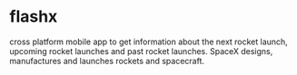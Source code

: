# flashx

cross platform mobile app to get information about the next rocket launch, upcoming rocket launches and past rocket launches. SpaceX designs, manufactures and launches rockets and spacecraft.
